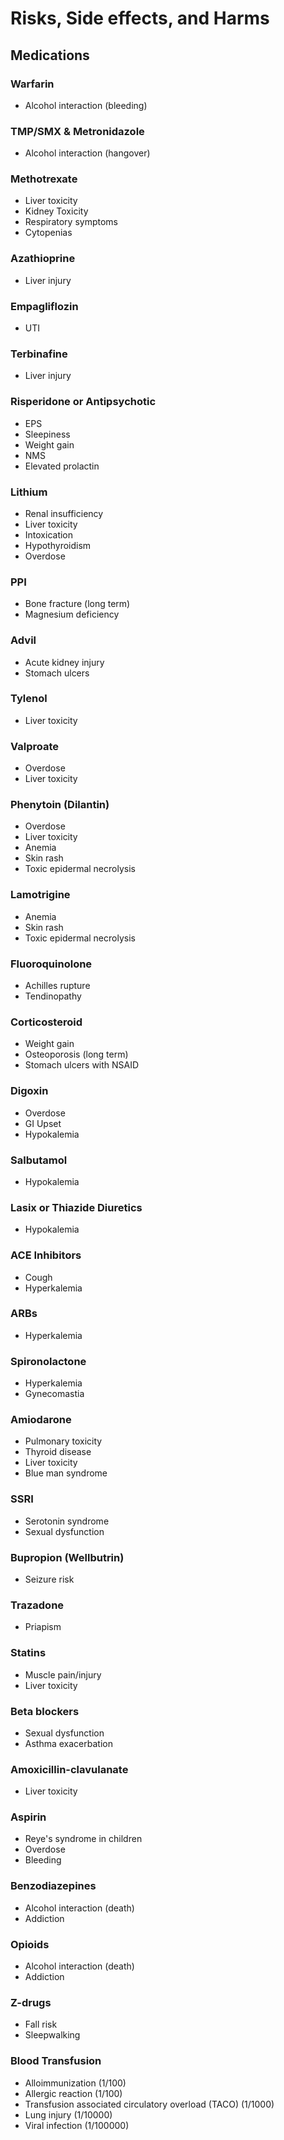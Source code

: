 # Risks, Side effects, and Harms

## Medications

### Warfarin
- Alcohol interaction (bleeding)

### TMP/SMX & Metronidazole
- Alcohol interaction (hangover)

### Methotrexate
- Liver toxicity
- Kidney Toxicity
- Respiratory symptoms
- Cytopenias

### Azathioprine
- Liver injury

### Empagliflozin
- UTI

### Terbinafine
- Liver injury

### Risperidone or Antipsychotic
- EPS
- Sleepiness
- Weight gain
- NMS
- Elevated prolactin

### Lithium
- Renal insufficiency
- Liver toxicity
- Intoxication
- Hypothyroidism
- Overdose

### PPI
- Bone fracture (long term)
- Magnesium deficiency

### Advil
- Acute kidney injury
- Stomach ulcers

### Tylenol
- Liver toxicity

### Valproate
- Overdose
- Liver toxicity

### Phenytoin (Dilantin)
- Overdose
- Liver toxicity
- Anemia
- Skin rash
- Toxic epidermal necrolysis

### Lamotrigine
- Anemia
- Skin rash
- Toxic epidermal necrolysis

### Fluoroquinolone
- Achilles rupture
- Tendinopathy

### Corticosteroid
- Weight gain
- Osteoporosis (long term)
- Stomach ulcers with NSAID

### Digoxin
- Overdose
- GI Upset
- Hypokalemia

### Salbutamol
- Hypokalemia

### Lasix or Thiazide Diuretics
- Hypokalemia

### ACE Inhibitors
- Cough
- Hyperkalemia

### ARBs
- Hyperkalemia

### Spironolactone
- Hyperkalemia
- Gynecomastia

### Amiodarone
- Pulmonary toxicity
- Thyroid disease
- Liver toxicity
- Blue man syndrome

### SSRI
- Serotonin syndrome
- Sexual dysfunction

### Bupropion (Wellbutrin)
- Seizure risk

### Trazadone
- Priapism

### Statins
- Muscle pain/injury
- Liver toxicity

### Beta blockers
- Sexual dysfunction
- Asthma exacerbation

### Amoxicillin-clavulanate
- Liver toxicity

### Aspirin
- Reye's syndrome in children
- Overdose
- Bleeding

### Benzodiazepines
- Alcohol interaction (death)
- Addiction

### Opioids
- Alcohol interaction (death)
- Addiction

### Z-drugs
- Fall risk
- Sleepwalking

### Blood Transfusion
- Alloimmunization (1/100)
- Allergic reaction (1/100)
- Transfusion associated circulatory overload (TACO) (1/1000)
- Lung injury (1/10000)
- Viral infection (1/100000)
